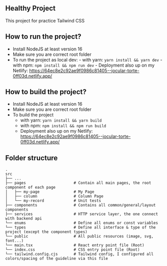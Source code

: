 ## Healthy Project

This project for practice Tailwind CSS

## How to run the project?

- Install NodeJS at least version 16
- Make sure you are correct root folder
- To run the project as local dev:
		- with yarn: `yarn install && yarn dev`
		- with npm: `npm install && npm run dev`
		- Deployment also up on my Netlify: https://64ec8e2c92ae9f0986c81405--jocular-torte-0ff03d.netlify.app/

## How to build the project?

- Install NodeJS at least version 16
- Make sure you are correct root folder
- To build the project
	- with yarn: `yarn install && yarn build`
	- with npm: `npm install && npm run build`
	- Deployment also up on my Netlify: https://64ec8e2c92ae9f0986c81405--jocular-torte-0ff03d.netlify.app/

## Folder structure

    .
    src
    ├── ...
    ├── pages                     # Contain all main pages, the root component of each page
    │   ├── my-page               # My Page
    │   ├── column                # Column Page
    │   └── my-record             # Unit tests
    ├── components                # Contains all common/general/layout components
    ├── services                  # HTTP service layer, the one connect with backend api
    └── enums                     # Define all enums or const variables
    └── types                     # Define all interface & type of the project (except the component types)
    └── public                    # All public resources (image, svg, font...)
    └── main.tsx                  # React entry point file (Root)
    └── index.css                 # CSS entry point file (Root)
    └── tailwind.config.cjs       # Tailwind config, I configured all colors/spacing of the guideline via this file
    
    
    
